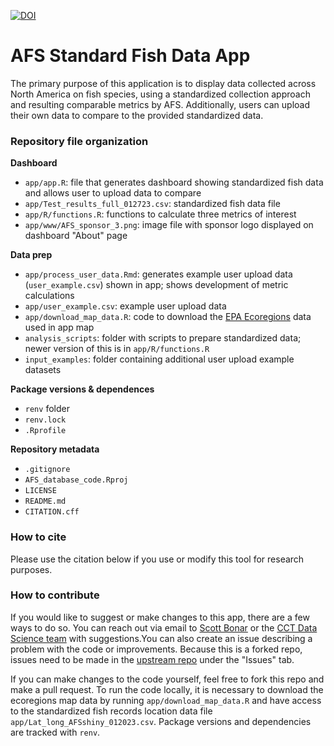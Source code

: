 [![DOI](https://zenodo.org/badge/581326973.svg)](https://zenodo.org/badge/latestdoi/581326973)

# AFS Standard Fish Data App

The primary purpose of this application is to display data collected across North America on fish species, using a standardized collection approach and resulting comparable metrics by AFS. Additionally, users can upload their own data to compare to the provided standardized data.

### Repository file organization

**Dashboard**

-   `app/app.R`: file that generates dashboard showing standardized fish data and allows user to upload data to compare
-   `app/Test_results_full_012723.csv`: standardized fish data file
-   `app/R/functions.R`: functions to calculate three metrics of interest
-   `app/www/AFS_sponsor_3.png`: image file with sponsor logo displayed on dashboard "About" page

**Data prep**

-   `app/process_user_data.Rmd`: generates example user upload data (`user_example.csv`) shown in app; shows development of metric calculations
-   `app/user_example.csv`: example user upload data
-   `app/download_map_data.R`: code to download the [EPA Ecoregions](https://www.epa.gov/eco-research/ecoregions) data used in app map
-   `analysis_scripts`: folder with scripts to prepare standardized data; newer version of this is in `app/R/functions.R`
-   `input_examples`: folder containing additional user upload example datasets

**Package versions & dependences**

-   `renv` folder
-   `renv.lock`
-   `.Rprofile`

**Repository metadata**

-   `.gitignore`
-   `AFS_database_code.Rproj`
-   `LICENSE`
-   `README.md`
-   `CITATION.cff`

### How to cite

Please use the citation below if you use or modify this tool for research purposes.

### How to contribute

If you would like to suggest or make changes to this app, there are a few ways to do so. You can reach out via email to [Scott Bonar](mailto:SBonar@ag.arizona.edu) or the [CCT Data Science team](mailto:cct-datascience@arizona.edu) with suggestions.You can also create an issue describing a problem with the code or improvements. Because this is a forked repo, issues need to be made in the [upstream repo](https://github.com/erinetracy/AFS_database_code) under the "Issues" tab.

If you can make changes to the code yourself, feel free to fork this repo and make a pull request. To run the code locally, it is necessary to download the ecoregions map data by running `app/download_map_data.R` and have access to the standardized fish records location data file `app/Lat_long_AFSshiny_012023.csv`. Package versions and dependencies are tracked with `renv`.
